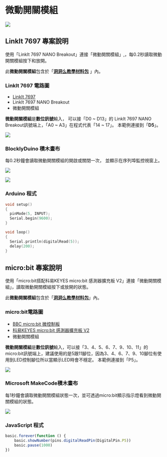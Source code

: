 # 微動開關模組

![](../../.gitbook/assets/linkit7697_microswitch_00.png)

## LinkIt 7697 專案說明

使用「LinkIt 7697 NANO Breakout」連接「微動開關模組」,，每0.2秒讀取微動開關模組按下和放開。

此**微動開關模組**包含於「[**洞洞么教學材料包**](https://www.robotkingdom.com.tw/product/rk-education-kit-001/) 」內。

### LinkIt 7697 電路圖

* [LinkIt 7697](https://www.robotkingdom.com.tw/product/linkit-7697/)
* LinkIt 7697 NANO Breakout
* 微動開關模組

**微動開關模組**是**數位訊號**輸入， 可以接「D0 ~ D13」的 LinkIt 7697 NANO Breakout訊號端上，「A0 ~ A3」在程式代表「14 ~ 17」。 本範例連接到「**D5**」。

![](../../.gitbook/assets/linkit7697_microswitch_01.png)

### BlocklyDuino 積木畫布

每0.2秒鐘會讀取微動開關模組的開啟或關閉一次， 並顯示在序列埠監控視窗上。

![](../../.gitbook/assets/linkit7697_microswitch_02.png)

![](../../.gitbook/assets/linkit7697_microswitch_03.png)

### Arduino 程式

```c
void setup()
{
  pinMode(5, INPUT);
  Serial.begin(9600);
}

void loop()
{
  Serial.println(digitalRead(5));
  delay(200);
}
```

## micro:bit 專案說明

使用「micro:bit搭配科易KEYES micro:bit 感測器擴充板 V2」連接「微動開關模組」，讀取微動開關模組按下或放開的狀態。

此**微動開關模組**包含於「[**洞洞么教學材料包**](https://www.robotkingdom.com.tw/product/rk-education-kit-001/)」內。

### micro:bit電路圖

* [BBC micro:bit 微控制板  ](https://www.robotkingdom.com.tw/product/bbc-microbit-1/)
* [科易KEYES micro:bit 感測器擴充板 V2  ](https://www.robotkingdom.com.tw/product/keyes-microbit-sensor-breakout-v2/)
* 微動開關模組

**微動開關模組**是**數位訊號**輸入，可以接「3、4、5、6、7、9、10、11」的 micro:bit訊號端上，建議使用的是5跟11腳位，因為3、4、6、7、9、10腳位有使用到LED控制腳位所以當顯示LED時會不穩定。 本範例連接到「P5」。

![](../../.gitbook/assets/01%20%2811%29.JPG)

### Microsoft MakeCode積木畫布

每1秒鐘會讀取微動開關模組狀態一次，並可透過micro:bit顯示指示燈看到微動開關模組的狀態。

![](../../.gitbook/assets/02%20%286%29.jpg)

### JavaScript 程式

```javascript
basic.forever(function () {
    basic.showNumber(pins.digitalReadPin(DigitalPin.P5))
    basic.pause(1000)
})

```

